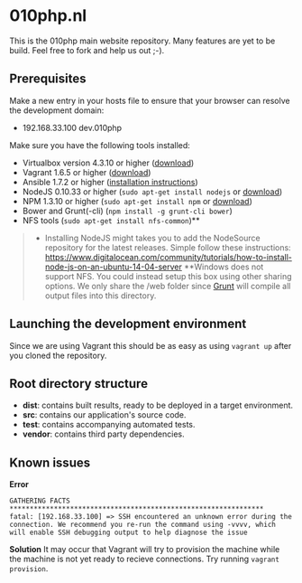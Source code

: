 010php.nl
===================
This is the 010php main website repository. Many features are yet to be build.  Feel free to fork and help us out ;-).

Prerequisites
-------------
Make a new entry in your hosts file to ensure that your browser can resolve the development domain:

 - 192.168.33.100	dev.010php

Make sure you have the following tools installed:

 - Virtualbox version 4.3.10 or higher ([download](https://www.virtualbox.org/wiki/Downloads))
 - Vagrant 1.6.5 or higher ([download](https://www.vagrantup.com/downloads.html))
 - Ansible 1.7.2 or higher ([installation instructions](http://docs.ansible.com/intro_installation.html))
 - NodeJS 0.10.33 or higher (`sudo apt-get install nodejs` or [download](http://nodejs.org/))
 - NPM 1.3.10 or higher (`sudo apt-get install npm` or [download](http://nodejs.org/))
 - Bower and Grunt(-cli) (`npm install -g grunt-cli bower`)
 - NFS tools (`sudo apt-get install nfs-common`)**

> * Installing NodeJS might takes you to add the NodeSource repository for the latest releases. Simple follow these instructions: https://www.digitalocean.com/community/tutorials/how-to-install-node-js-on-an-ubuntu-14-04-server 
> **Windows does not support NFS. You could instead setup this box using other sharing options. We only share the /web folder since [Grunt](http://gruntjs.com/) will compile all output files into this directory.


Launching the development environment
-------
Since we are using Vagrant this should be as easy as using `vagrant up` after you cloned the repository.

Root directory structure
-------
 - **dist**: contains built results, ready to be deployed in a target environment.
 - **src**: contains our application's source code.
 - **test**: contains accompanying automated tests.
 - **vendor**: contains third party dependencies.

Known issues
-------

**Error**

    GATHERING FACTS *************************************************************** 
    fatal: [192.168.33.100] => SSH encountered an unknown error during the connection. We recommend you re-run the command using -vvvv, which will enable SSH debugging output to help diagnose the issue
**Solution**
It may occur that Vagrant will try to provision the machine while the machine is not yet ready to recieve connections. Try running `vagrant provision`.